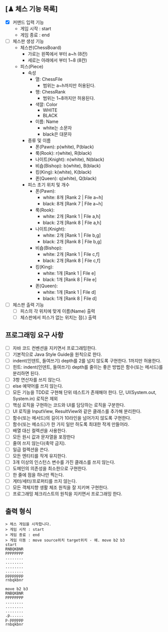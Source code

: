 ## [♟ 체스 기능 목록]
- [x] 커맨드 입력 기능
  - 게임 시작 : start
  - 게임 종료 : end
- [ ] 체스판 생성 기능
  - 체스판(ChessBoard)
      - 가로는 왼쪽에서 부터 a~h (8칸)
      - 세로는 아래에서 부터 1~8 (8칸)
  - 피스(Piece)
    - 속성
      - 열: ChessFile
        - 범위는 a~h까지만 허용된다.
      - 행: ChessRank
        - 범위는 1~8까지만 허용된다.
      - 색깔: Color
        - WHITE
        - BLACK
      - 이름: Name
        - white는 소문자
        - black은 대문자
    - 종류 및 이름
      - 폰(Pawn): p(white), P(black)
      - 룩(Rook): r(white), R(black)
      - 나이트(Knight): n(white), N(black)
      - 비숍(Bishop): b(white), B(black)
      - 킹(King): k(white), K(black)
      - 퀸(Queen): q(white), Q(black)
    - 피스 초기 위치 및 개수
      - 폰(Pawn):
        - white: 8개 [Rank 2 | File a~h]
        - black: 8개 [Rank 7 | File a~h]
      - 룩(Rook): 
        - white: 2개 [Rank 1 | File a,h]
        - black: 2개 [Rank 8 | File a,h]
      - 나이트(Knight):
        - white: 2개 [Rank 1 | File b,g]
        - black: 2개 [Rank 8 | File b,g]
      - 비숍(Bishop): 
        - white: 2개 [Rank 1 | File c,f]
        - black: 2개 [Rank 8 | File c,f]
      - 킹(King):
        - white: 1개 [Rank 1 | File e]
        - black: 1개 [Rank 8 | File e]
      - 퀸(Queen): 
        - white: 1개 [Rank 1 | File d]
        - black: 1개 [Rank 8 | File d]
- [ ] 체스판 출력 기능
  - [ ] 피스의 각 위치에 맞게 이름(Name) 출력
  - [ ] 체스판에서 피스가 없는 위치는 점(.) 출력
  
## 프로그래밍 요구 사항
- [ ] 자바 코드 컨벤션을 지키면서 프로그래밍한다.
- [ ] 기본적으로 Java Style Guide을 원칙으로 한다.
- [ ] indent(인덴트, 들여쓰기) depth를 2를 넘지 않도록 구현한다. 1까지만 허용한다.
- [ ] 힌트: indent(인덴트, 들여쓰기) depth를 줄이는 좋은 방법은 함수(또는 메서드)를 분리하면 된다.
- [ ] 3항 연산자를 쓰지 않는다.
- [ ] else 예약어를 쓰지 않는다.
- [ ] 모든 기능을 TDD로 구현해 단위 테스트가 존재해야 한다. 단, UI(System.out, System.in) 로직은 제외
- [ ] 핵심 로직을 구현하는 코드와 UI를 담당하는 로직을 구분한다.
- [ ] UI 로직을 InputView, ResultView와 같은 클래스를 추가해 분리한다.
- [ ] 함수(또는 메서드)의 길이가 10라인을 넘어가지 않도록 구현한다.
- [ ] 함수(또는 메소드)가 한 가지 일만 하도록 최대한 작게 만들어라.
- [ ] 배열 대신 컬렉션을 사용한다.
- [ ] 모든 원시 값과 문자열을 포장한다
- [ ] 줄여 쓰지 않는다(축약 금지).
- [ ] 일급 컬렉션을 쓴다.
- [ ] 모든 엔티티를 작게 유지한다.
- [ ] 3개 이상의 인스턴스 변수를 가진 클래스를 쓰지 않는다.
- [ ] 도메인의 의존성을 최소한으로 구현한다.
- [ ] 한 줄에 점을 하나만 찍는다.
- [ ] 게터/세터/프로퍼티를 쓰지 않는다.
- [ ] 모든 객체지향 생활 체조 원칙을 잘 지키며 구현한다.
- [ ] 프로그래밍 체크리스트의 원칙을 지키면서 프로그래밍 한다.

## 출력 형식
```
> 체스 게임을 시작합니다.
> 게임 시작 : start
> 게임 종료 : end
> 게임 이동 : move source위치 target위치 - 예. move b2 b3
start
RNBQKBNR
PPPPPPPP
........
........
........
........
pppppppp
rnbqkbnr

move b2 b3
RNBQKBNR
PPPPPPPP
........
........
........
.p......
p.pppppp
rnbqkbnr

```

